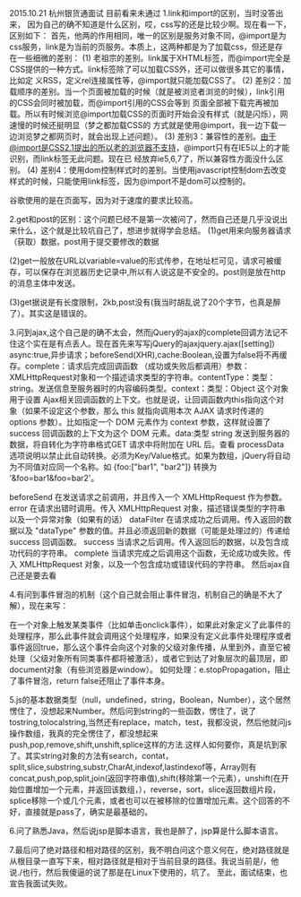 2015.10.21 杭州银货通面试 目前看来未通过
1.link和import的区别，当时没答出来， 因为自己的确不知道是什么区别，哎，css写的还是比较少啊。现在看一下，区别如下：
首先，他两的作用相同，唯一的区别是服务对象不同，@import是为css服务，link是为当前的页服务。本质上，这两种都是为了加载css，但还是存
在一些细微的差别：
 (1) 老祖宗的差别。link属于XHTML标签，而@import完全是CSS提供的一种方式。link标签除了可以加载CSS外，还可以做很多其它的事情，比如定
 义RSS，定义rel连接属性等，@import就只能加载CSS了。
 (2) 差别2：加载顺序的差别。当一个页面被加载的时候（就是被浏览者浏览的时候），link引用的CSS会同时被加载，而@import引用的CSS会等到
 页面全部被下载完再被加载。所以有时候浏览@import加载CSS的页面时开始会没有样式（就是闪烁），网速慢的时候还挺明显（梦之都加载CSS的
 方式就是使用@import，我一边下载一边浏览梦之都网页时，就会出现上述问题）。
 (3) 差别3：兼容性的差别。由于@import是CSS2.1提出的所以老的浏览器不支持，@import只有在IE5以上的才能识别，而link标签无此问题。现在已
 经放弃ie5,6,7了，所以兼容性方面没什么区别。
 (4) 差别4：使用dom控制样式时的差别。当使用javascript控制dom去改变样式的时候，只能使用link标签，因为@import不是dom可以控制的。
 
 谷歌使用的是在页面写，因为对于速度的要求比较高。
 
2.get和post的区别：这个问题已经不是第一次被问了，然而自己还是几乎没说出来什么，这个就是比较坑自己了，想进步就得学会总结。
(1)get用来向服务器请求（获取）数据，post用于提交要修改的数据

(2)get一般放在URL以variable=value的形式传参，在地址栏可见，请求可被缓存，可以保存在浏览器历史记录中,所以有人说这是不安全的。post则是放在http的消息主体中发送。

(3)get据说是有长度限制，2kb,post没有(我当时胡乱说了20个字节，也真是醉了）。其实这是错误的。

3.问到ajax,这个自己是的确不太会，然而jQuery的ajax的complete回调方法记不住这个实在是有点丢人。现在首先来写写jQuery的ajaxjquery.ajax([setting]) async:true,异步请求；beforeSend(XHR),cache:Boolean,设置为false将不再缓存。complete：请求后完成回调函数
（成功或失败后都调用）参数：XMLHttpRequest对象和一个描述请求类型的字符串。contentType：类型：string。发送信息至服务器时的内容编码类型。context：类型：Object 这个对象用于设置 Ajax相关回调函数的上下文。也就是说，让回调函数内this指向这个对象（如果不设定这个参数，那么 this 就指向调用本次 AJAX 请求时传递的 options 参数）。比如指定一个 DOM 元素作为 context 参数，这样就设置了 success 回调函数的上下文为这个 DOM 元素。data:类型 string 发送到服务器的数据，将自转化为字符串格式GET 请求中将附加在 URL 后。查看 processData选项说明以禁止此自动转换。必须为Key/Value格式。如果为数组，jQuery将自动为不同值对应同一个名称。如 {foo:["bar1", "bar2"]} 转换为 '&foo=bar1&foo=bar2'。

beforeSend
在发送请求之前调用，并且传入一个 XMLHttpRequest 作为参数。
error
在请求出错时调用。传入 XMLHttpRequest 对象，描述错误类型的字符串以及一个异常对象（如果有的话）
dataFilter
在请求成功之后调用。传入返回的数据以及 "dataType" 参数的值。并且必须返回新的数据（可能是处理过的）传递给 success 回调函数。
success
当请求之后调用。传入返回后的数据，以及包含成功代码的字符串。
complete
当请求完成之后调用这个函数，无论成功或失败。传入 XMLHttpRequest 对象，以及一个包含成功或错误代码的字符串。
然后ajax自己还是要去看

4.有问到事件冒泡的机制（这个自己就会阻止事件冒泡，机制自己的确是不大了解），现在来写：

在一个对象上触发某类事件（比如单击onclick事件），如果此对象定义了此事件的处理程序，那么此事件就会调用这个处理程序，如果没有定义此事件处理程序或者事件返回true，那么这个事件会向这个对象的父级对象传播，从里到外，直至它被处理（父级对象所有同类事件都将被激活），或者它到达了对象层次的最顶层，即document对象（有些浏览器是window）。
如何处理：e.stopPropagation，阻止了事件冒泡，return false还阻止了事件本身。

5.js的基本数据类型（null，undefined，string，Boolean，Number），这个居然愣住了，没想起来Number。然后问到string的一些函数，愣住了，说了tostring,tolocalstring,当然还有replace，match，test，我都没说，然后他就问js操作数组，我真的完全愣住了，都没想起来push,pop,remove,shift,unshift,splice这样的方法.这样人如何要你，真是坑到家了。其实string对象的方法有search，contat，split,slice,substring,substr,CharAt,indexof,lastindexof等，Array则有concat,push,pop,split,join(返回字符串值),shift(移除第一个元素），unshift(在开始位置增加一个元素，并返回该数组，），reverse，sort，slice返回数组片段，splice移除一个或几个元素，或者也可以在被移除的位置增加元素。这个回答的不好，直接就是pass了，确实是最基础的。

6.问了熟悉Java，然后说jsp是脚本语言，我也是醉了，jsp算是什么脚本语言。

7.最后问了绝对路径和相对路径的区别，我不明白问这个意义何在，绝对路径就是从根目录一直写下来，相对路径就是相对于当前目录的路径。我说当前是/，他说./也行，然后我傻逼的说了那是在Linux下使用的，坑了。
至此，面试结束，也宣告我面试失败。
